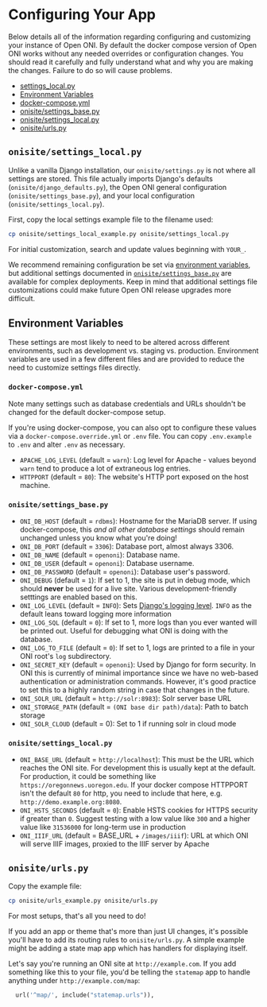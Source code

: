# Configuring Your App

Below details all of the information regarding configuring and customizing your instance of Open ONI.
By default the docker compose version of Open ONI works without any needed overrides or configuration changes.
You should read it carefully and fully understand what and why you are making the changes.
Failure to do so will cause problems. 

- [settings_local.py](#onisitesettings_localpy)
- [Environment Variables](#environment-variables)
- [docker-compose.yml](#docker-composeyml)
- [onisite/settings_base.py](#onisitesettings_basepy)
- [onisite/settings_local.py](#onisitesettings_localpy-1)
- [onisite/urls.py](#onisiteurlspy)

## `onisite/settings_local.py`

Unlike a vanilla Django installation, our `onisite/settings.py` is not where
all settings are stored. This file actually imports Django's defaults
(`onisite/django_defaults.py`), the Open ONI general configuration
(`onisite/settings_base.py`), and your local configuration
(`onisite/settings_local.py`).

First, copy the local settings example file to the filename used:

```bash
cp onisite/settings_local_example.py onisite/settings_local.py
```

For initial customization, search and update values beginning with `YOUR_`.

We recommend remaining configuration be set via [environment
variables](#environment-variables), but additional settings documented in
[`onisite/settings_base.py`](/onisite/settings_base.py) are available for
complex deployments. Keep in mind that additional settings file customizations
could make future Open ONI release upgrades more difficult.

## Environment Variables
These settings are most likely to need to be altered across different
environments, such as development vs. staging vs. production. Environment
variables are used in a few different files and are provided to reduce the need
to customize settings files directly.

### `docker-compose.yml`
Note many settings such as database credentials and URLs shouldn't be changed
for the default docker-compose setup.

If you're using docker-compose, you can also opt to configure these
values via a `docker-compose.override.yml` or `.env` file. You can copy
`.env.example` to `.env` and alter `.env` as necessary.

- `APACHE_LOG_LEVEL` (default = `warn`): Log level for Apache - values beyond
 `warn` tend to produce a lot of extraneous log entries.
- `HTTPPORT` (default = `80`): The website's HTTP port exposed on the host
 machine.

### `onisite/settings_base.py`
- `ONI_DB_HOST` (default = `rdbms`): Hostname for the MariaDB server. If using
 docker-compose, this *and all other database settings* should remain
 unchanged unless you know what you're doing!
- `ONI_DB_PORT` (default = `3306`): Database port, almost always 3306.
- `ONI_DB_NAME` (default = `openoni`): Database name.
- `ONI_DB_USER` (default = `openoni`): Database username.
- `ONI_DB_PASSWORD` (default = `openoni`): Database user's password.
- `ONI_DEBUG` (default = `1`): If set to 1, the site is put in debug mode,
 which should **never** be used for a live site. Various development-friendly
 setttings are enabled based on this.
- `ONI_LOG_LEVEL` (default = `INFO`): Sets [Django's logging
 level](https://docs.djangoproject.com/en/2.2/topics/logging/#loggers). `INFO`
 as the default leans toward logging more information
- `ONI_LOG_SQL` (default = `0`): If set to 1, more logs than you ever wanted
 will be printed out. Useful for debugging what ONI is doing with the
 database.
- `ONI_LOG_TO_FILE` (default = `0`): If set to 1, logs are printed to a file in
 your ONI root's `log` subdirectory.
- `ONI_SECRET_KEY` (default = `openoni`): Used by Django for form security. In
 ONI this is currently of minimal importance since we have no web-based
 authentication or administration commands. However, it's good practice to
 set this to a highly random string in case that changes in the future.
- `ONI_SOLR_URL` (default = `http://solr:8983`): Solr server base URL
- `ONI_STORAGE_PATH` (default = `(ONI base dir path)/data`): Path to batch storage
- `ONI_SOLR_CLOUD` (default = 0): Set to 1 if running solr in cloud mode

### `onisite/settings_local.py`
- `ONI_BASE_URL` (default = `http://localhost`): This must be the URL which
 reaches the ONI site. For development this is usually kept at the default.
 For production, it could be something like `https://oregonnews.uoregon.edu`.
 If your docker compose HTTPPORT isn't the default `80` for http, you need to
 include that here, e.g. `http://demo.example.org:8080`.
- `ONI_HSTS_SECONDS` (default = `0`): Enable HSTS cookies for HTTPS security if
 greater than `0`. Suggest testing with a low value like `300` and a higher
 value like `31536000` for long-term use in production
- `ONI_IIIF_URL` (default = BASE_URL + `/images/iiif`): URL at which ONI
 will serve IIIF images, proxied to the IIIF server by Apache

## `onisite/urls.py`

Copy the example file:

```bash
cp onisite/urls_example.py onisite/urls.py
```

For most setups, that's all you need to do!

If you add an app or theme that's more than just UI changes, it's possible
you'll have to add its routing rules to `onisite/urls.py`. A simple example
might be adding a state map app which has handlers for displaying itself.

Let's say you're running an ONI site at `http://example.com`. If you add
something like this to your file, you'd be telling the `statemap` app to handle
anything under `http://example.com/map`:

```python
  url('^map/', include("statemap.urls")),
```